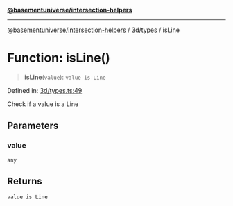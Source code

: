 [**@basementuniverse/intersection-helpers**](../../../README.md)

***

[@basementuniverse/intersection-helpers](../../../README.md) / [3d/types](../README.md) / isLine

# Function: isLine()

> **isLine**(`value`): `value is Line`

Defined in: [3d/types.ts:49](https://github.com/basementuniverse/intersection-helpers/blob/ede9ecb18a1386abf90747a70ee9f16c34ce6207/src/3d/types.ts#L49)

Check if a value is a Line

## Parameters

### value

`any`

## Returns

`value is Line`
